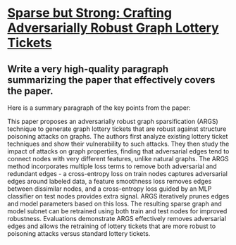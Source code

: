 # [Sparse but Strong: Crafting Adversarially Robust Graph Lottery Tickets](https://arxiv.org/abs/2312.06568)

## Write a very high-quality paragraph summarizing the paper that effectively covers the paper.

 Here is a summary paragraph of the key points from the paper:

This paper proposes an adversarially robust graph sparsification (ARGS) technique to generate graph lottery tickets that are robust against structure poisoning attacks on graphs. The authors first analyze existing lottery ticket techniques and show their vulnerability to such attacks. They then study the impact of attacks on graph properties, finding that adversarial edges tend to connect nodes with very different features, unlike natural graphs. The ARGS method incorporates multiple loss terms to remove both adversarial and redundant edges - a cross-entropy loss on train nodes captures adversarial edges around labeled data, a feature smoothness loss removes edges between dissimilar nodes, and a cross-entropy loss guided by an MLP classifier on test nodes provides extra signal. ARGS iteratively prunes edges and model parameters based on this loss. The resulting sparse graph and model subnet can be retrained using both train and test nodes for improved robustness. Evaluations demonstrate ARGS effectively removes adversarial edges and allows the retraining of lottery tickets that are more robust to poisoning attacks versus standard lottery tickets.
